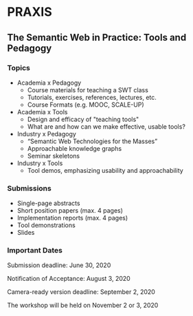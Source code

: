 # PRAXIS
## The Semantic Web in Practice: Tools and Pedagogy
### Topics
* Academia x Pedagogy 
    * Course materials for teaching a SWT class
    * Tutorials, exercises, references, lectures, etc.
    * Course Formats (e.g. MOOC, SCALE-UP)
* Academia x Tools
    * Design and efficacy of "teaching tools" 
    * What are and how can we make effective, usable tools?
* Industry x Pedagogy
    * “Semantic Web Technologies for the Masses”
    * Approachable knowledge graphs
    * Seminar skeletons
* Industry x Tools
    * Tool demos, emphasizing usability and approachability

### Submissions
* Single-page abstracts
* Short position papers (max. 4 pages)
* Implementation reports (max. 4 pages)
* Tool demonstrations
* Slides 

### Important Dates
Submission deadline: June 30, 2020

Notification of Acceptance: August 3, 2020

Camera-ready version deadline: September 2, 2020

The workshop will be held on November 2 or 3, 2020
